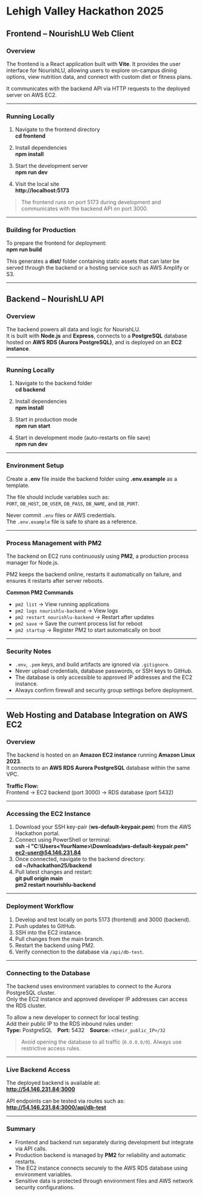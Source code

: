 # Lehigh Valley Hackathon 2025  

## Frontend – NourishLU Web Client  

### Overview  
The frontend is a React application built with **Vite**. It provides the user interface for NourishLU, allowing users to explore on-campus dining options, view nutrition data, and connect with custom diet or fitness plans.  

It communicates with the backend API via HTTP requests to the deployed server on AWS EC2.  

---  

### Running Locally  
1. Navigate to the frontend directory  
   **cd frontend**  

2. Install dependencies  
   **npm install**  

3. Start the development server  
   **npm run dev**  

4. Visit the local site  
   **http://localhost:5173**  

> The frontend runs on port 5173 during development and communicates with the backend API on port 3000.  

---  

### Building for Production  
To prepare the frontend for deployment:  
**npm run build**  

This generates a **dist/** folder containing static assets that can later be served through the backend or a hosting service such as AWS Amplify or S3.  

---  

## Backend – NourishLU API  

### Overview  
The backend powers all data and logic for NourishLU.  
It is built with **Node.js** and **Express**, connects to a **PostgreSQL** database hosted on **AWS RDS (Aurora PostgreSQL)**, and is deployed on an **EC2 instance**.  

---  

### Running Locally  
1. Navigate to the backend folder  
   **cd backend**  

2. Install dependencies  
   **npm install**  

3. Start in production mode  
   **npm run start**  

4. Start in development mode (auto-restarts on file save)  
   **npm run dev**  

---  

### Environment Setup  
Create a **.env** file inside the backend folder using **.env.example** as a template.  

The file should include variables such as:  
`PORT`, `DB_HOST`, `DB_USER`, `DB_PASS`, `DB_NAME`, and `DB_PORT`.  

Never commit `.env` files or AWS credentials.  
The `.env.example` file is safe to share as a reference.  

---  

### Process Management with PM2  
The backend on EC2 runs continuously using **PM2**, a production process manager for Node.js.  

PM2 keeps the backend online, restarts it automatically on failure, and ensures it restarts after server reboots.  

**Common PM2 Commands**  
- `pm2 list` → View running applications  
- `pm2 logs nourishlu-backend` → View logs  
- `pm2 restart nourishlu-backend` → Restart after updates  
- `pm2 save` → Save the current process list for reboot  
- `pm2 startup` → Register PM2 to start automatically on boot  

---  

### Security Notes  
- `.env`, `.pem` keys, and build artifacts are ignored via `.gitignore`.  
- Never upload credentials, database passwords, or SSH keys to GitHub.  
- The database is only accessible to approved IP addresses and the EC2 instance.  
- Always confirm firewall and security group settings before deployment.  

---  

## Web Hosting and Database Integration on AWS EC2  

### Overview  
The backend is hosted on an **Amazon EC2 instance** running **Amazon Linux 2023**.  
It connects to an **AWS RDS Aurora PostgreSQL** database within the same VPC.  

**Traffic Flow:**  
Frontend → EC2 backend (port 3000) → RDS database (port 5432)  

---  

### Accessing the EC2 Instance  
1. Download your SSH key-pair (**ws-default-keypair.pem**) from the AWS Hackathon portal.  
2. Connect using PowerShell or terminal:  
   **ssh -i "C:\Users\<YourName>\Downloads\ws-default-keypair.pem" ec2-user@54.146.231.84**  
3. Once connected, navigate to the backend directory:  
   **cd ~/lvhackathon25/backend**  
4. Pull latest changes and restart:  
   **git pull origin main**  
   **pm2 restart nourishlu-backend**  

---  

### Deployment Workflow  
1. Develop and test locally on ports 5173 (frontend) and 3000 (backend).  
2. Push updates to GitHub.  
3. SSH into the EC2 instance.  
4. Pull changes from the main branch.  
5. Restart the backend using PM2.  
6. Verify connection to the database via `/api/db-test`.  

---  

### Connecting to the Database  
The backend uses environment variables to connect to the Aurora PostgreSQL cluster.  
Only the EC2 instance and approved developer IP addresses can access the RDS cluster.  

To allow a new developer to connect for local testing:  
Add their public IP to the RDS inbound rules under:  
**Type:** PostgreSQL **Port:** 5432 **Source:** `<their_public_IP>/32`  

> Avoid opening the database to all traffic (`0.0.0.0/0`). Always use restrictive access rules.  

---  

### Live Backend Access  
The deployed backend is available at:  
**http://54.146.231.84:3000**  

API endpoints can be tested via routes such as:  
**http://54.146.231.84:3000/api/db-test**  

---  

### Summary  
- Frontend and backend run separately during development but integrate via API calls.  
- Production backend is managed by **PM2** for reliability and automatic restarts.  
- The EC2 instance connects securely to the AWS RDS database using environment variables.  
- Sensitive data is protected through environment files and AWS network security configurations.  
